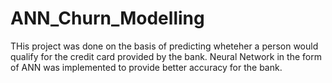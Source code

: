 # ANN_Churn_Modelling
THis project was done on the basis of predicting wheteher a person would qualify for the credit card provided by the bank. Neural Network in the form of ANN was implemented to provide better accuracy for the bank.
